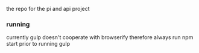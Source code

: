 the repo for the pi and api project

### running
currently gulp doesn't cooperate with browserify therefore always run npm start prior to running gulp
